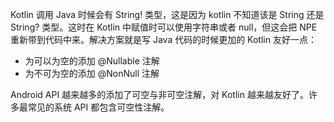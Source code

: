 

Kotlin 调用 Java 时候会有 String! 类型，这是因为 kotlin 不知道该是 String 还是 String? 类型。这时在 Kotlin 中赋值时可以使用字符串或者 null，但这会把 NPE 重新带到代码中来。解决方案就是写 Java 代码的时候更加的 Kotlin 友好一点：

* 为可以为空的添加 @Nullable 注解
* 为不可为空的添加 @NonNull 注解

Android API 越来越多的添加了可空与非可空注解，对 Kotlin 越来越友好了。许多最常见的系统 API 都包含可空性注解。
